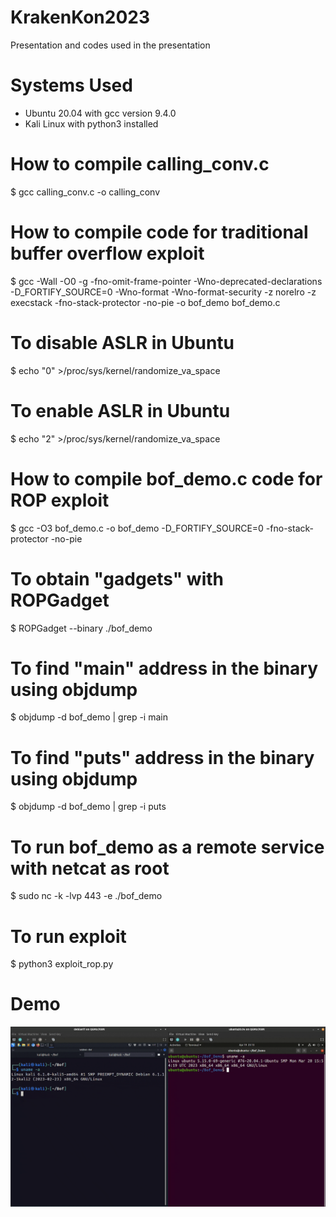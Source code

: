 # KrakenKon2023
Presentation and codes used in the presentation


# Systems Used
- Ubuntu 20.04 with gcc version 9.4.0
- Kali Linux with python3 installed


# How to compile calling_conv.c
$ gcc calling_conv.c -o calling_conv


# How to compile code for traditional buffer overflow exploit
$ gcc -Wall -O0 -g -fno-omit-frame-pointer -Wno-deprecated-declarations -D_FORTIFY_SOURCE=0 -Wno-format -Wno-format-security -z norelro -z execstack -fno-stack-protector -no-pie -o bof_demo bof_demo.c


# To disable ASLR in Ubuntu
$ echo "0" >/proc/sys/kernel/randomize_va_space

# To enable ASLR in Ubuntu
$ echo "2" >/proc/sys/kernel/randomize_va_space


# How to compile bof_demo.c code for ROP exploit
$ gcc -O3 bof_demo.c -o bof_demo -D_FORTIFY_SOURCE=0 -fno-stack-protector -no-pie

# To obtain "gadgets" with ROPGadget
$ ROPGadget --binary ./bof_demo

# To find "main" address in the binary using objdump
$ objdump -d bof_demo | grep -i main

# To find "puts" address in the binary using objdump
$ objdump -d bof_demo | grep -i puts

# To run bof_demo as a remote service with netcat as root
$ sudo nc -k -lvp 443 -e ./bof_demo

# To run exploit 
$ python3 exploit_rop.py

# Demo
![Alt text](demo.gif)
